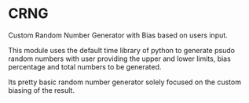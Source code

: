 # CRNG
Custom Random Number Generator with Bias based on users input.

This module uses the default time library of python to generate psudo random numbers with user providing the upper and lower limits, bias percentage and total numbers to be generated.

Its pretty basic random number generator solely focused on the custom biasing of the result.
